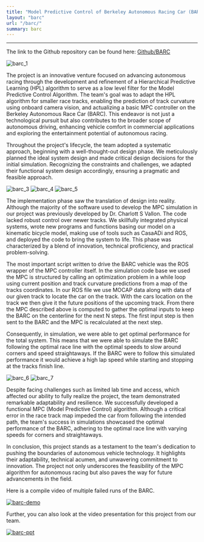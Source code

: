 ```yaml
---
title: "Model Predictive Control of Berkeley Autonomous Racing Car (BARC) - MPC Lab, UC Berkeley"
layout: "barc"
url: "/barc/"
summary: barc
---
```

---

The link to the Github repository can be found here: [Github/BARC](https://github.com/Bruce1117/mpc_berkeley_autonomous_racing_car_BARC)

![barc_1](../img/barc-1.png)

The project is an innovative venture focused on advancing autonomous racing through the development and refinement of a Hierarchical Predictive Learning (HPL) algorithm to serve as a low level filter for the Model Predictive Control Algorithm. The team's goal was to adapt the HPL algorithm for smaller race tracks, enabling the prediction of track curvature using onboard camera vision, and actualizing a basic MPC controller on the Berkeley Autonomous Race Car (BARC). This endeavor is not just a technological pursuit but also contributes to the broader scope of autonomous driving, enhancing vehicle comfort in commercial applications and exploring the entertainment potential of autonomous racing.

Throughout the project's lifecycle, the team adopted a systematic approach, beginning with a well-thought-out design phase. We meticulously planned the ideal system design and made critical design decisions for the initial simulation. Recognizing the constraints and challenges, we adapted their functional system design accordingly, ensuring a pragmatic and feasible approach.

![barc_3](../img/barc-3.png)
![barc_4](../img/barc-4.png)
![barc_5](../img/barc-5.png)

The implementation phase saw the translation of design into reality. Although the majority of the software used to develop the MPC simulation in our project was previously developed by Dr. Charlott S Vallon. The code lacked robust control over newer tracks. We skillfully integrated physical systems, wrote new programs and functions basing our model on a kinematic bicycle model, making use of tools such as CasaADi and ROS, and deployed the code to bring the system to life. This phase was characterized by a blend of innovation, technical proficiency, and practical problem-solving.

The most important script written to drive the BARC vehicle was the ROS wrapper of the MPC controller itself. In the simulation code base we used the MPC is structured by calling an optimization problem in a while loop using current position and track curvature predictions from a map of the tracks coordinates. In our ROS file we use MOCAP data along with data of our given track to locate the car on the track. With the cars location on the track we then give it the future positions of the upcoming track. From there the MPC described above is computed to gather the optimal inputs to keep the BARC on the centerline for the next N steps. The first input step is then sent to the BARC and the MPC is recalculated at the next step.

Consequently, in simulation, we were able to get optimal performance for the total system. This means that we were able to simulate the BARC following the optimal race line with the optimal speeds to slow around corners and speed straightaways. If the BARC were to follow this simulated performance it would achieve a high lap speed while starting and stopping at the tracks finish line.

![barc_6](../img/barc-6.png)
![barc_7](../img/barc-7.png)

Despite facing challenges such as limited lab time and access, which affected our ability to fully realize the project, the team demonstrated remarkable adaptability and resilience. We successfully developed a functional MPC (Model Predictive Control) algorithm. Although a critical error in the race track map impeded the car from following the intended path, the team's success in simulations showcased the optimal performance of the BARC, adhering to the optimal race line with varying speeds for corners and straightaways.

In conclusion, this project stands as a testament to the team's dedication to pushing the boundaries of autonomous vehicle technology. It highlights their adaptability, technical acumen, and unwavering commitment to innovation. The project not only underscores the feasibility of the MPC algorithm for autonomous racing but also paves the way for future advancements in the field.

Here is a compile video of multiple failed runs of the BARC.

[![barc-demo](../img/barc-thumb-2.png)](https://youtu.be/26qZHSvccs8)
<!-- [Video will open in Youtube](https://youtube.com/shorts/szupxQCVs8o) -->

Further, you can also look at the video presentation for this project from our team.

[![barc-ppt](../img/barc-thumb-3.png)](https://youtu.be/0EC7SKu639I)
<!-- [Video will open in Youtube](https://youtu.be/sZ3SI0buOtM) -->
